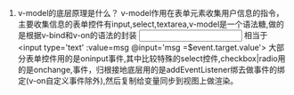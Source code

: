 1. v-model的底层原理是什么？
v-model作用在表单元素收集用户信息的指令，主要收集信息的表单控件有input,select,textarea,v-model是一个语法糖,做的是根据v-bind和v-on的语法的封装
<input type='text' v-model='msg'> 相当于 <input type='text' :value=msg @input='msg =$event.target.value'>
大部分表单控件用的是oninput事件,其中比较特殊的select控件,checkbox|radio用的是onchange,事件，归根接地底层用的是addEventListener绑去做事件的绑定(v-on自定义事件除外),然后复制给变量同步到视图上做渲染。
